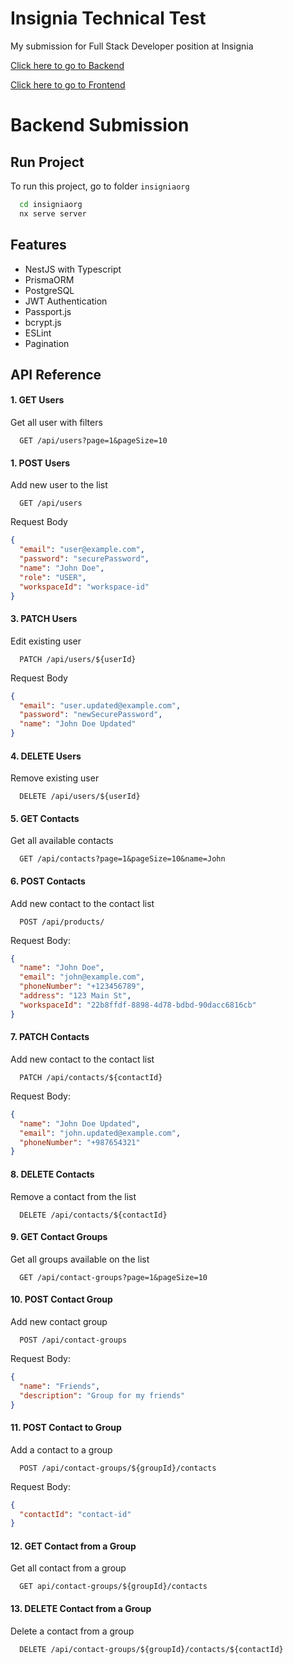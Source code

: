 
# Insignia Technical Test

My submission for Full Stack Developer position at Insignia

[Click here to go to Backend](#backend-submission)

[Click here to go to Frontend](#frontend-submission)



# Backend Submission
## Run Project

To run this project, go to folder `insigniaorg`

```bash
  cd insigniaorg
  nx serve server
```

## Features

- NestJS with Typescript
- PrismaORM
- PostgreSQL
- JWT Authentication
- Passport.js
- bcrypt.js
- ESLint
- Pagination


## API Reference

#### 1. GET Users
Get all user with filters
```http
  GET /api/users?page=1&pageSize=10
```

#### 1. POST Users
Add new user to the list
```http
  GET /api/users
```
Request Body
```json
{
  "email": "user@example.com",
  "password": "securePassword",
  "name": "John Doe",
  "role": "USER",
  "workspaceId": "workspace-id"
}
```
#### 3. PATCH Users
Edit existing user
```http
  PATCH /api/users/${userId}
```
Request Body
```json
{
  "email": "user.updated@example.com",
  "password": "newSecurePassword",
  "name": "John Doe Updated"
}
```
#### 4. DELETE Users
Remove existing user
```http
  DELETE /api/users/${userId}
```

#### 5. GET Contacts
Get all available contacts
```http
  GET /api/contacts?page=1&pageSize=10&name=John
```

#### 6. POST Contacts
Add new contact to the contact list
```http
  POST /api/products/
```
Request Body:
```json
{
  "name": "John Doe",
  "email": "john@example.com",
  "phoneNumber": "+123456789",
  "address": "123 Main St",
  "workspaceId": "22b8ffdf-8898-4d78-bdbd-90dacc6816cb"
}
```

#### 7. PATCH Contacts
Add new contact to the contact list
```http
  PATCH /api/contacts/${contactId}
```
Request Body:
```json
{
  "name": "John Doe Updated",
  "email": "john.updated@example.com",
  "phoneNumber": "+987654321"
}
```
#### 8. DELETE Contacts
Remove a contact from the list
```http
  DELETE /api/contacts/${contactId}
```

#### 9. GET Contact Groups
Get all groups available on the list

```http
  GET /api/contact-groups?page=1&pageSize=10
```

#### 10. POST Contact Group
Add new contact group

```http
  POST /api/contact-groups
```
Request Body:
```json
{
  "name": "Friends",
  "description": "Group for my friends"
}
```

#### 11. POST Contact to Group
Add a contact to a group

```http
  POST /api/contact-groups/${groupId}/contacts
```
Request Body:
```json
{
  "contactId": "contact-id"
}
```
#### 12. GET Contact from a Group
Get all contact from a group

```http
  GET api/contact-groups/${groupId}/contacts
```
#### 13. DELETE Contact from a Group
Delete a contact from a group
```http
  DELETE /api/contact-groups/${groupId}/contacts/${contactId}
```
